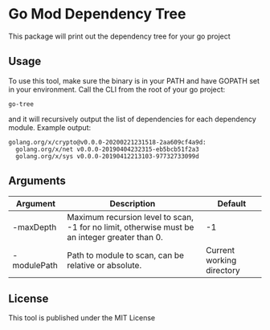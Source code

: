 # Go Mod Dependency Tree

This package will print out the dependency tree for your go project

## Usage

To use this tool, make sure the binary is in your PATH and have GOPATH set in your environment. Call the CLI from the root of your go project:
```
go-tree
```
and it will recursively output the list of dependencies for each dependency module. Example output:
```
golang.org/x/crypto@v0.0.0-20200221231518-2aa609cf4a9d:
  golang.org/x/net v0.0.0-20190404232315-eb5bcb51f2a3
  golang.org/x/sys v0.0.0-20190412213103-97732733099d
```

## Arguments

| Argument | Description | Default |
| --- | --- | --- |
| -maxDepth | Maximum recursion level to scan, -1 for no limit, otherwise must be an integer greater than 0. | -1 |
| -modulePath | Path to module to scan, can be relative or absolute. | Current working directory |

## License

This tool is published under the MIT License